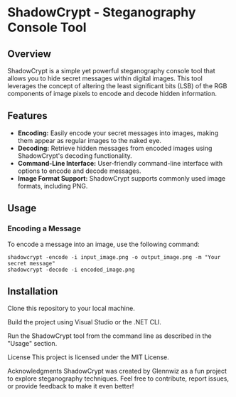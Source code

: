 # ShadowCrypt - Steganography Console Tool

## Overview

ShadowCrypt is a simple yet powerful steganography console tool that allows you to hide secret messages within digital images. This tool leverages the concept of altering the least significant bits (LSB) of the RGB components of image pixels to encode and decode hidden information.

## Features

- **Encoding:** Easily encode your secret messages into images, making them appear as regular images to the naked eye.
- **Decoding:** Retrieve hidden messages from encoded images using ShadowCrypt's decoding functionality.
- **Command-Line Interface:** User-friendly command-line interface with options to encode and decode messages.
- **Image Format Support:** ShadowCrypt supports commonly used image formats, including PNG.

## Usage

### Encoding a Message

To encode a message into an image, use the following command:

```shell
shadowcrypt -encode -i input_image.png -o output_image.png -m "Your secret message"
shadowcrypt -decode -i encoded_image.png
```

## Installation
Clone this repository to your local machine.

Build the project using Visual Studio or the .NET CLI.

Run the ShadowCrypt tool from the command line as described in the "Usage" section.

License
This project is licensed under the MIT License.

Acknowledgments
ShadowCrypt was created by Glennwiz as a fun project to explore steganography techniques. Feel free to contribute, report issues, or provide feedback to make it even better!
